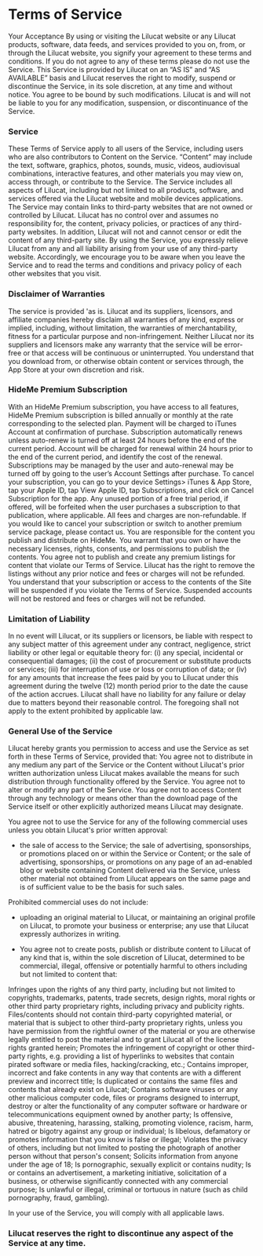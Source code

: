 # Terms of Service
Your Acceptance By using or visiting the Lilucat website or any Lilucat products, software, data feeds, and services provided to you on, from, or through the Lilucat website, you signify your agreement to these terms and conditions. If you do not agree to any of these terms please do not use the Service. This Service is provided by Lilucat on an “AS IS” and “AS AVAILABLE” basis and Lilucat reserves the right to modify, suspend or discontinue the Service, in its sole discretion, at any time and without notice. You agree to be bound by such modifications. Lilucat is and will not be liable to you for any modification, suspension, or discontinuance of the Service.

### Service 
These Terms of Service apply to all users of the Service, including users who are also contributors to Content on the Service. “Content” may include the text, software, graphics, photos, sounds, music, videos, audiovisual combinations, interactive features, and other materials you may view on, access through, or contribute to the Service. The Service includes all aspects of Lilucat, including but not limited to all products, software, and services offered via the Lilucat website and mobile devices applications. The Service may contain links to third-party websites that are not owned or controlled by Lilucat. Lilucat has no control over and assumes no responsibility for, the content, privacy policies, or practices of any third-party websites. In addition, Lilucat will not and cannot censor or edit the content of any third-party site. By using the Service, you expressly relieve Lilucat from any and all liability arising from your use of any third-party website. Accordingly, we encourage you to be aware when you leave the Service and to read the terms and conditions and privacy policy of each other websites that you visit.

### Disclaimer of Warranties 
The service is provided 'as is. Lilucat and its suppliers, licensors, and affiliate companies hereby disclaim all warranties of any kind, express or implied, including, without limitation, the warranties of merchantability, fitness for a particular purpose and non-infringement. Neither Lilucat nor its suppliers and licensors make any warranty that the service will be error-free or that access will be continuous or uninterrupted. You understand that you download from, or otherwise obtain content or services through, the App Store at your own discretion and risk.

### HideMe Premium Subscription
With an HideMe Premium subscription, you have access to all features, HideMe Premium subscription is billed annually or monthly at the rate corresponding to the selected plan. Payment will be charged to iTunes Account at confirmation of purchase. Subscription automatically renews unless auto-renew is turned off at least 24 hours before the end of the current period. Account will be charged for renewal within 24 hours prior to the end of the current period, and identify the cost of the renewal. Subscriptions may be managed by the user and auto-renewal may be turned off by going to the user’s Account Settings after purchase. To cancel your subscription, you can go to your device Settings> iTunes & App Store, tap your Apple ID, tap View Apple ID, tap Subscriptions, and click on Cancel Subscription for the app. Any unused portion of a free trial period, if offered, will be forfeited when the user purchases a subscription to that publication, where applicable. All fees and charges are non-refundable. If you would like to cancel your subscription or switch to another premium service package, please contact us. You are responsible for the content you publish and distribute on HideMe. You warrant that you own or have the necessary licenses, rights, consents, and permissions to publish the contents. You agree not to publish and create any premium listings for content that violate our Terms of Service. Lilucat has the right to remove the listings without any prior notice and fees or charges will not be refunded. You understand that your subscription or access to the contents of the Site will be suspended if you violate the Terms of Service. Suspended accounts will not be restored and fees or charges will not be refunded.

### Limitation of Liability 
In no event will Lilucat, or its suppliers or licensors, be liable with respect to any subject matter of this agreement under any contract, negligence, strict liability or other legal or equitable theory for: (i) any special, incidental or consequential damages; (ii) the cost of procurement or substitute products or services; (iii) for interruption of use or loss or corruption of data; or (iv) for any amounts that increase the fees paid by you to Lilucat under this agreement during the twelve (12) month period prior to the date the cause of the action accrues. Lilucat shall have no liability for any failure or delay due to matters beyond their reasonable control. The foregoing shall not apply to the extent prohibited by applicable law.

### General Use of the Service 
Lilucat hereby grants you permission to access and use the Service as set forth in these Terms of Service, provided that: You agree not to distribute in any medium any part of the Service or the Content without Lilucat's prior written authorization unless Lilucat makes available the means for such distribution through functionality offered by the Service. You agree not to alter or modify any part of the Service. You agree not to access Content through any technology or means other than the download page of the Service itself or other explicitly authorized means Lilucat may designate.

You agree not to use the Service for any of the following commercial uses unless you obtain Lilucat's prior written approval:

* the sale of access to the Service; the sale of advertising, sponsorships, or promotions placed on or within the Service or Content; or the sale of advertising, sponsorships, or promotions on any page of an ad-enabled blog or website containing Content delivered via the Service, unless other material not obtained from Lilucat appears on the same page and is of sufficient value to be the basis for such sales.

Prohibited commercial uses do not include:

* uploading an original material to Lilucat, or maintaining an original profile on Lilucat, to promote your business or enterprise; any use that Lilucat expressly authorizes in writing.

* You agree not to create posts, publish or distribute content to Lilucat of any kind that is, within the sole discretion of Lilucat, determined to be commercial, illegal, offensive or potentially harmful to others including but not limited to content that:

Infringes upon the rights of any third party, including but not limited to copyrights, trademarks, patents, trade secrets, design rights, moral rights or other third party proprietary rights, including privacy and publicity rights. Files/contents should not contain third-party copyrighted material, or material that is subject to other third-party proprietary rights, unless you have permission from the rightful owner of the material or you are otherwise legally entitled to post the material and to grant Lilucat all of the license rights granted herein; Promotes the infringement of copyright or other third-party rights, e.g. providing a list of hyperlinks to websites that contain pirated software or media files, hacking/cracking, etc.; Contains improper, incorrect and fake contents in any way that contents are with a different preview and incorrect title; Is duplicated or contains the same files and contents that already exist on Lilucat; Contains software viruses or any other malicious computer code, files or programs designed to interrupt, destroy or alter the functionality of any computer software or hardware or telecommunications equipment owned by another party; Is offensive, abusive, threatening, harassing, stalking, promoting violence, racism, harm, hatred or bigotry against any group or individual; Is libelous, defamatory or promotes information that you know is false or illegal; Violates the privacy of others, including but not limited to posting the photograph of another person without that person's consent; Solicits information from anyone under the age of 18; Is pornographic, sexually explicit or contains nudity; Is or contains an advertisement, a marketing initiative, solicitation of a business, or otherwise significantly connected with any commercial purpose; Is unlawful or illegal, criminal or tortuous in nature (such as child pornography, fraud, gambling).

In your use of the Service, you will comply with all applicable laws.

### Lilucat reserves the right to discontinue any aspect of the Service at any time.
